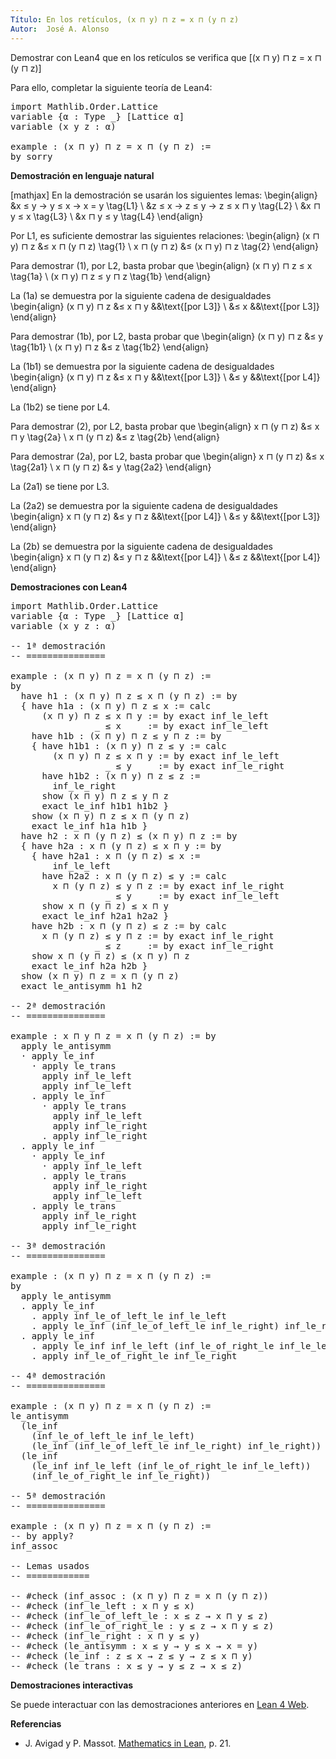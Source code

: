 ```yaml
---
Título: En los retículos, (x ⊓ y) ⊓ z = x ⊓ (y ⊓ z)
Autor:  José A. Alonso
---
```


Demostrar con Lean4 que en los retículos se verifica que
\[(x ⊓ y) ⊓ z = x ⊓ (y ⊓ z)\]

Para ello, completar la siguiente teoría de Lean4:

<pre lang="lean">
import Mathlib.Order.Lattice
variable {α : Type _} [Lattice α]
variable (x y z : α)

example : (x ⊓ y) ⊓ z = x ⊓ (y ⊓ z) :=
by sorry
</pre>
<!--more-->

<b>Demostración en lenguaje natural</b>

[mathjax]
En la demostración se usarán los siguientes lemas:
\begin{align}
   &x ≤ y → y ≤ x → x = y     \tag{L1} \\
   &z ≤ x → z ≤ y → z ≤ x ⊓ y \tag{L2} \\
   &x ⊓ y ≤ x                 \tag{L3} \\
   &x ⊓ y ≤ y                 \tag{L4}
\end{align}

Por L1, es suficiente demostrar las siguientes relaciones:
\begin{align}
   (x ⊓ y) ⊓ z &≤ x ⊓ (y ⊓ z)   \tag{1} \\
   x ⊓ (y ⊓ z) &≤ (x ⊓ y) ⊓ z   \tag{2}
\end{align}

Para demostrar (1), por L2, basta probar que
\begin{align}
   (x ⊓ y) ⊓ z ≤ x      \tag{1a} \\
   (x ⊓ y) ⊓ z ≤ y ⊓ z  \tag{1b}
\end{align}

La (1a) se demuestra por la siguiente cadena de desigualdades
\begin{align}
   (x ⊓ y) ⊓ z &≤ x ⊓ y   &&\text{[por L3]} \\
               &≤ x       &&\text{[por L3]}
\end{align}

Para demostrar (1b), por L2, basta probar que
\begin{align}
   (x ⊓ y) ⊓ z &≤ y \tag{1b1} \\
   (x ⊓ y) ⊓ z &≤ z \tag{1b2}
\end{align}

La (1b1) se demuestra por la siguiente cadena de desigualdades
\begin{align}
   (x ⊓ y) ⊓ z &≤ x ⊓ y   &&\text{[por L3]} \\
               &≤ y       &&\text{[por L4]}
\end{align}

La (1b2) se tiene por L4.

Para demostrar (2), por L2, basta probar que
\begin{align}
   x ⊓ (y ⊓ z) &≤ x ⊓ y \tag{2a} \\
   x ⊓ (y ⊓ z) &≤ z     \tag{2b}
\end{align}

Para demostrar (2a), por L2, basta probar que
\begin{align}
   x ⊓ (y ⊓ z) &≤ x \tag{2a1} \\
   x ⊓ (y ⊓ z) &≤ y \tag{2a2}
\end{align}

La (2a1) se tiene por L3.

La (2a2) se demuestra por la siguiente cadena de desigualdades
\begin{align}
   x ⊓ (y ⊓ z) &≤ y ⊓ z   &&\text{[por L4]} \\
               &≤ y       &&\text{[por L3]}
\end{align}

La (2b) se demuestra por la siguiente cadena de desigualdades
\begin{align}
   x ⊓ (y ⊓ z) &≤ y ⊓ z   &&\text{[por L4]} \\
               &≤ z       &&\text{[por L4]}
\end{align}

<b>Demostraciones con Lean4</b>

<pre lang="lean">
import Mathlib.Order.Lattice
variable {α : Type _} [Lattice α]
variable (x y z : α)

-- 1ª demostración
-- ===============

example : (x ⊓ y) ⊓ z = x ⊓ (y ⊓ z) :=
by
  have h1 : (x ⊓ y) ⊓ z ≤ x ⊓ (y ⊓ z) := by
  { have h1a : (x ⊓ y) ⊓ z ≤ x := calc
      (x ⊓ y) ⊓ z ≤ x ⊓ y := by exact inf_le_left
                _ ≤ x     := by exact inf_le_left
    have h1b : (x ⊓ y) ⊓ z ≤ y ⊓ z := by
    { have h1b1 : (x ⊓ y) ⊓ z ≤ y := calc
        (x ⊓ y) ⊓ z ≤ x ⊓ y := by exact inf_le_left
                  _ ≤ y     := by exact inf_le_right
      have h1b2 : (x ⊓ y) ⊓ z ≤ z :=
        inf_le_right
      show (x ⊓ y) ⊓ z ≤ y ⊓ z
      exact le_inf h1b1 h1b2 }
    show (x ⊓ y) ⊓ z ≤ x ⊓ (y ⊓ z)
    exact le_inf h1a h1b }
  have h2 : x ⊓ (y ⊓ z) ≤ (x ⊓ y) ⊓ z := by
  { have h2a : x ⊓ (y ⊓ z) ≤ x ⊓ y := by
    { have h2a1 : x ⊓ (y ⊓ z) ≤ x :=
        inf_le_left
      have h2a2 : x ⊓ (y ⊓ z) ≤ y := calc
        x ⊓ (y ⊓ z) ≤ y ⊓ z := by exact inf_le_right
                  _ ≤ y     := by exact inf_le_left
      show x ⊓ (y ⊓ z) ≤ x ⊓ y
      exact le_inf h2a1 h2a2 }
    have h2b : x ⊓ (y ⊓ z) ≤ z := by calc
      x ⊓ (y ⊓ z) ≤ y ⊓ z := by exact inf_le_right
                _ ≤ z     := by exact inf_le_right
    show x ⊓ (y ⊓ z) ≤ (x ⊓ y) ⊓ z
    exact le_inf h2a h2b }
  show (x ⊓ y) ⊓ z = x ⊓ (y ⊓ z)
  exact le_antisymm h1 h2

-- 2ª demostración
-- ===============

example : x ⊓ y ⊓ z = x ⊓ (y ⊓ z) := by
  apply le_antisymm
  · apply le_inf
    · apply le_trans
      apply inf_le_left
      apply inf_le_left
    . apply le_inf
      · apply le_trans
        apply inf_le_left
        apply inf_le_right
      . apply inf_le_right
  . apply le_inf
    · apply le_inf
      · apply inf_le_left
      . apply le_trans
        apply inf_le_right
        apply inf_le_left
    . apply le_trans
      apply inf_le_right
      apply inf_le_right

-- 3ª demostración
-- ===============

example : (x ⊓ y) ⊓ z = x ⊓ (y ⊓ z) :=
by
  apply le_antisymm
  . apply le_inf
    . apply inf_le_of_left_le inf_le_left
    . apply le_inf (inf_le_of_left_le inf_le_right) inf_le_right
  . apply le_inf
    . apply le_inf inf_le_left (inf_le_of_right_le inf_le_left)
    . apply inf_le_of_right_le inf_le_right

-- 4ª demostración
-- ===============

example : (x ⊓ y) ⊓ z = x ⊓ (y ⊓ z) :=
le_antisymm
  (le_inf
    (inf_le_of_left_le inf_le_left)
    (le_inf (inf_le_of_left_le inf_le_right) inf_le_right))
  (le_inf
    (le_inf inf_le_left (inf_le_of_right_le inf_le_left))
    (inf_le_of_right_le inf_le_right))

-- 5ª demostración
-- ===============

example : (x ⊓ y) ⊓ z = x ⊓ (y ⊓ z) :=
-- by apply?
inf_assoc

-- Lemas usados
-- ============

-- #check (inf_assoc : (x ⊓ y) ⊓ z = x ⊓ (y ⊓ z))
-- #check (inf_le_left : x ⊓ y ≤ x)
-- #check (inf_le_of_left_le : x ≤ z → x ⊓ y ≤ z)
-- #check (inf_le_of_right_le : y ≤ z → x ⊓ y ≤ z)
-- #check (inf_le_right : x ⊓ y ≤ y)
-- #check (le_antisymm : x ≤ y → y ≤ x → x = y)
-- #check (le_inf : z ≤ x → z ≤ y → z ≤ x ⊓ y)
-- #check (le_trans : x ≤ y → y ≤ z → x ≤ z)
</pre>

<b>Demostraciones interactivas</b>

Se puede interactuar con las demostraciones anteriores en <a href="https://lean.math.hhu.de/#url=https://raw.githubusercontent.com/jaalonso/Calculemus2/main/src/Asociatividad_del_infimo.lean" rel="noopener noreferrer" target="_blank">Lean 4 Web</a>.

<b>Referencias</b>

<ul>
<li> J. Avigad y P. Massot. <a href="https://bit.ly/3U4UjBk">Mathematics in Lean</a>, p. 21.</li>
</ul>

